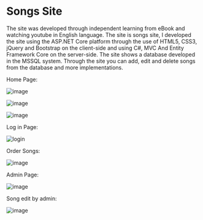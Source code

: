# Songs Site

The site was developed through independent learning from eBook and watching youtube in English language. 
The site is songs site, I developed the site using the ASP.NET Core platform through the use of HTML5, CSS3, jQuery and Bootstrap on the client-side and using C#, MVC And Entity Framework Core on the server-side. The site shows a database developed in the MSSQL system. Through the site you can add, edit and delete songs from the database and more implementations.

Home Page:

![image](https://user-images.githubusercontent.com/55385057/69673993-3e0de380-10a4-11ea-9c5a-15d07899becf.png)

![image](https://user-images.githubusercontent.com/55385057/69674067-64cc1a00-10a4-11ea-8f74-8d08d49a2c7f.png)

![image](https://user-images.githubusercontent.com/55385057/69674112-79a8ad80-10a4-11ea-8005-9afe4243a06c.png)

Log in Page:

![login](https://user-images.githubusercontent.com/55385057/68146600-0a2a1d00-ff41-11e9-85d5-e1d003901e69.JPG)

Order Songs:

![image](https://user-images.githubusercontent.com/55385057/69674293-d7d59080-10a4-11ea-9d23-273bcff0a95d.png)

Admin Page:

![image](https://user-images.githubusercontent.com/55385057/69659120-34758300-1086-11ea-8705-843ebaa4c862.png)

Song edit by admin:

![image](https://user-images.githubusercontent.com/55385057/69659390-ba91c980-1086-11ea-82bd-bf8c72a69586.png)



